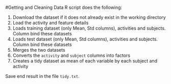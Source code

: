 #Getting and Cleaning Data R script does the following:
1. Download the dataset if it does not already exist in the working directory
2. Load the activity and feature details
3. Loads training dataset (only Mean, Std columns), activities and subjects. Column bind these datasets
4. Loads test dataset (only Mean, Std columns), activities and subjects. Column bind these datasets
5. Merges the two datasets
6. Converts the `activity` and `subject` columns into factors
7. Creates a tidy dataset as mean of each variable by each subject and activity

Save end result in the file `tidy.txt`.
